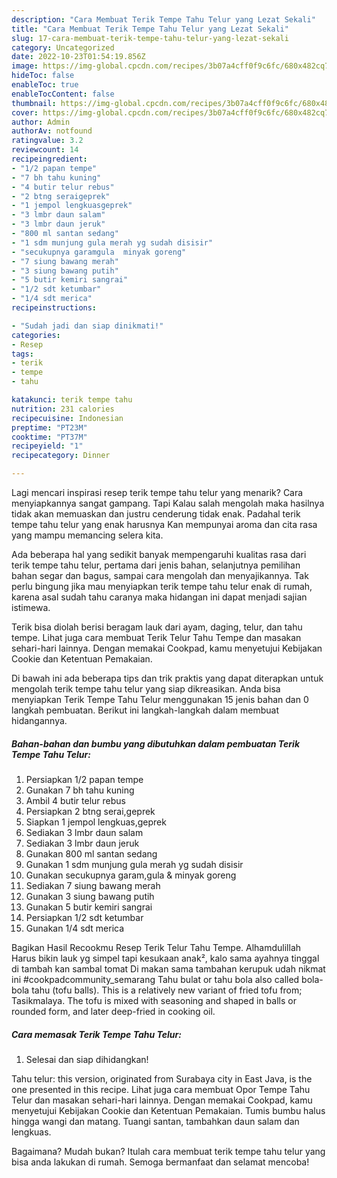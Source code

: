 ```yaml
---
description: "Cara Membuat Terik Tempe Tahu Telur yang Lezat Sekali"
title: "Cara Membuat Terik Tempe Tahu Telur yang Lezat Sekali"
slug: 17-cara-membuat-terik-tempe-tahu-telur-yang-lezat-sekali
category: Uncategorized
date: 2022-10-23T01:54:19.856Z
image: https://img-global.cpcdn.com/recipes/3b07a4cff0f9c6fc/680x482cq70/terik-tempe-tahu-telur-foto-resep-utama.jpg
hideToc: false
enableToc: true
enableTocContent: false
thumbnail: https://img-global.cpcdn.com/recipes/3b07a4cff0f9c6fc/680x482cq70/terik-tempe-tahu-telur-foto-resep-utama.jpg
cover: https://img-global.cpcdn.com/recipes/3b07a4cff0f9c6fc/680x482cq70/terik-tempe-tahu-telur-foto-resep-utama.jpg
author: Admin
authorAv: notfound
ratingvalue: 3.2
reviewcount: 14
recipeingredient:
- "1/2 papan tempe"
- "7 bh tahu kuning"
- "4 butir telur rebus"
- "2 btng seraigeprek"
- "1 jempol lengkuasgeprek"
- "3 lmbr daun salam"
- "3 lmbr daun jeruk"
- "800 ml santan sedang"
- "1 sdm munjung gula merah yg sudah disisir"
- "secukupnya garamgula  minyak goreng"
- "7 siung bawang merah"
- "3 siung bawang putih"
- "5 butir kemiri sangrai"
- "1/2 sdt ketumbar"
- "1/4 sdt merica"
recipeinstructions:

- "Sudah jadi dan siap dinikmati!"
categories:
- Resep
tags:
- terik
- tempe
- tahu

katakunci: terik tempe tahu 
nutrition: 231 calories
recipecuisine: Indonesian
preptime: "PT23M"
cooktime: "PT37M"
recipeyield: "1"
recipecategory: Dinner

---
```



Lagi mencari inspirasi resep terik tempe tahu telur yang menarik? Cara menyiapkannya sangat gampang. Tapi Kalau salah mengolah maka hasilnya tidak akan memuaskan dan justru cenderung tidak enak. Padahal terik tempe tahu telur yang enak harusnya Kan mempunyai aroma dan cita rasa yang mampu memancing selera kita.


Ada beberapa hal yang sedikit banyak mempengaruhi kualitas rasa dari terik tempe tahu telur, pertama dari jenis bahan, selanjutnya pemilihan bahan segar dan bagus, sampai cara mengolah dan menyajikannya. Tak perlu bingung jika mau menyiapkan terik tempe tahu telur enak di rumah, karena asal sudah tahu caranya maka hidangan ini dapat menjadi sajian istimewa.

Terik bisa diolah berisi beragam lauk dari ayam, daging, telur, dan tahu tempe. Lihat juga cara membuat Terik Telur Tahu Tempe dan masakan sehari-hari lainnya. Dengan memakai Cookpad, kamu menyetujui Kebijakan Cookie dan Ketentuan Pemakaian.


Di bawah ini ada beberapa tips dan trik praktis yang dapat diterapkan untuk mengolah terik tempe tahu telur yang siap dikreasikan. Anda bisa menyiapkan Terik Tempe Tahu Telur menggunakan 15 jenis bahan dan 0 langkah pembuatan. Berikut ini langkah-langkah dalam membuat hidangannya.

<!--inarticleads1-->

##### Bahan-bahan dan bumbu yang dibutuhkan dalam pembuatan Terik Tempe Tahu Telur:

1. Persiapkan 1/2 papan tempe
1. Gunakan 7 bh tahu kuning
1. Ambil 4 butir telur rebus
1. Persiapkan 2 btng serai,geprek
1. Siapkan 1 jempol lengkuas,geprek
1. Sediakan 3 lmbr daun salam
1. Sediakan 3 lmbr daun jeruk
1. Gunakan 800 ml santan sedang
1. Gunakan 1 sdm munjung gula merah yg sudah disisir
1. Gunakan secukupnya garam,gula &amp; minyak goreng
1. Sediakan 7 siung bawang merah
1. Gunakan 3 siung bawang putih
1. Gunakan 5 butir kemiri sangrai
1. Persiapkan 1/2 sdt ketumbar
1. Gunakan 1/4 sdt merica


Bagikan Hasil Recookmu Resep Terik Telur Tahu Tempe. Alhamdulillah Harus bikin lauk yg simpel tapi kesukaan anak², kalo sama ayahnya tinggal di tambah kan sambal tomat Di makan sama tambahan kerupuk udah nikmat ini #cookpadcommunity_semarang Tahu bulat or tahu bola also called bola-bola tahu (tofu balls). This is a relatively new variant of fried tofu from; Tasikmalaya. The tofu is mixed with seasoning and shaped in balls or rounded form, and later deep-fried in cooking oil. 

<!--inarticleads2-->

##### Cara memasak Terik Tempe Tahu Telur:


1. Selesai dan siap dihidangkan!

Tahu telur: this version, originated from Surabaya city in East Java, is the one presented in this recipe. Lihat juga cara membuat Opor Tempe Tahu Telur dan masakan sehari-hari lainnya. Dengan memakai Cookpad, kamu menyetujui Kebijakan Cookie dan Ketentuan Pemakaian. Tumis bumbu halus hingga wangi dan matang. Tuangi santan, tambahkan daun salam dan lengkuas. 

Bagaimana? Mudah bukan? Itulah cara membuat terik tempe tahu telur yang bisa anda lakukan di rumah. Semoga bermanfaat dan selamat mencoba!

